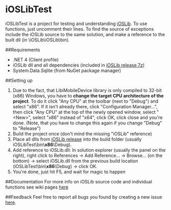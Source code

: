 # iOSLibTest
iOSLibTest is a project for testing and understanding [iOSLib](https://github.com/geiszla/iOSLib). To use functions, just uncomment their lines. To find the source of exceptions include the iOSLib source to the same solution, and make a reference to the built dll (in \iOSLib\iOSLib\bin).

##Requirements
 - .NET 4 (Client profile)
 - iOSLib dll and all dependencies (included in [iOSLib release 7z](https://github.com/geiszla/iOSLib/releases))
 - System.Data.Sqlite (from NuGet package manager)

##Setting up
1. Due to the fact, that LibiMobileDevice library is only compiled to 32-bit (x86) Windows, you have to <b>change the target CPU architecture of the project</b>. To do it click "Any CPU" at the toolbar (next to "Debug") and select "x86". If it isn't already there, click "Configuration Manager...", then click "Any CPU" at the top of the newly opened window, select "\<New\>", select "x86" instead of "x64", click OK, click close and you're done. (Note, that you have to change this again if you change "Debug" to "Release")
2. Build the project once (don't mind the missing "iOSLib" reference)
3. Place all dlls from [iOSLib release](https://github.com/geiszla/iOSLib/releases) into the build folder (usually iOSLibTest\bin\\<b>x86</b>\Debug).
4. Add reference to iOSLib.dll: In solution explorer (usually the panel on the right), right click to References -> Add Reference... -> Browse... (on the bottom) -> select iOSLib.dll from the previous build location (iOSLibTest\bin\\<b>x86</b>\Debug) -> click OK.
5. You're done, just hit F5, and wait for magic to happen

##Documentation
For more info on iOSLib source code and individual functions see wiki pages [here](https://github.com/geiszla/iOSLib/wiki)

##Feedback
Feel free to report all bugs you found by creating a new issue [here](https://github.com/geiszla/iOSLibTest/issues).
